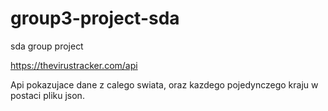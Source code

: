 # group3-project-sda
sda group project

https://thevirustracker.com/api

Api pokazujace dane z calego swiata, oraz kazdego pojedynczego kraju w postaci pliku json.
